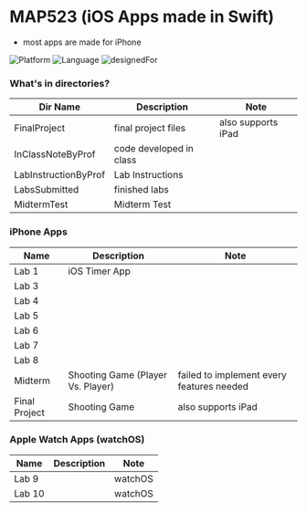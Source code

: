 # MAP523 (iOS Apps made in Swift)
* most apps are made for iPhone

![Platform](https://img.shields.io/badge/Platform-iOS-silver.svg)
![Language](https://img.shields.io/badge/language-Swift%204.2%20and%20%2B-orange.svg)
![designedFor](https://img.shields.io/badge/designedFor-iPhone%2C%20AppleWatch-green.svg)

### What's in directories?
|Dir Name|Description|Note|
|----|----|----|
FinalProject|final project files|also supports iPad|
|InClassNoteByProf|code developed in class||
LabInstructionByProf|Lab Instructions|
|LabsSubmitted|finished labs||
MidtermTest|Midterm Test||

### iPhone Apps
|Name|Description|Note|
|----|----|----|
Lab 1|iOS Timer App||
|Lab 3|||
Lab 4||
|Lab 5|||
Lab 6||
|Lab 7|||
Lab 8||
|Midterm|Shooting Game (Player Vs. Player)|failed to implement every features needed|
Final Project|Shooting Game|also supports iPad|

### Apple Watch Apps (watchOS)
|Name|Description|Note|
|----|----|----|
Lab 9||watchOS|
|Lab 10||watchOS|
